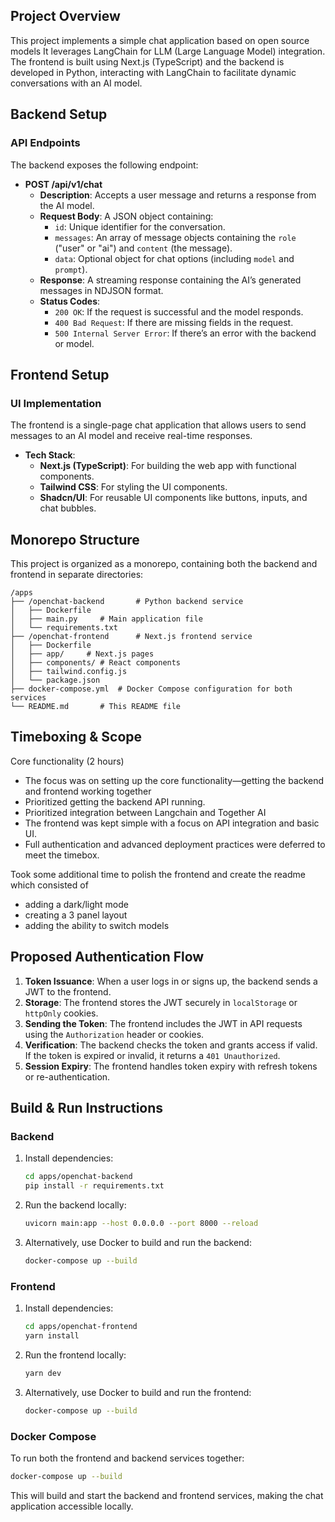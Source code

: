 ## Project Overview

This project implements a simple chat application based on open source models
It leverages LangChain for LLM (Large Language Model) integration. The frontend is built using Next.js (TypeScript) and the backend is developed in Python, interacting with LangChain to facilitate dynamic conversations with an AI model.

## Backend Setup

### API Endpoints

The backend exposes the following endpoint:

- **POST /api/v1/chat**
  - **Description**: Accepts a user message and returns a response from the AI model.
  - **Request Body**: A JSON object containing:
    - `id`: Unique identifier for the conversation.
    - `messages`: An array of message objects containing the `role` ("user" or "ai") and `content` (the message).
    - `data`: Optional object for chat options (including `model` and `prompt`).
  - **Response**: A streaming response containing the AI’s generated messages in NDJSON format.
  - **Status Codes**:
    - `200 OK`: If the request is successful and the model responds.
    - `400 Bad Request`: If there are missing fields in the request.
    - `500 Internal Server Error`: If there’s an error with the backend or model.

## Frontend Setup

### UI Implementation

The frontend is a single-page chat application that allows users to send messages to an AI model and receive real-time responses.

- **Tech Stack**:
  - **Next.js (TypeScript)**: For building the web app with functional components.
  - **Tailwind CSS**: For styling the UI components.
  - **Shadcn/UI**: For reusable UI components like buttons, inputs, and chat bubbles.

## Monorepo Structure

This project is organized as a monorepo, containing both the backend and frontend in separate directories:

```
/apps
├── /openchat-backend       # Python backend service
│   ├── Dockerfile
│   ├── main.py     # Main application file
│   └── requirements.txt
├── /openchat-frontend      # Next.js frontend service
│   ├── Dockerfile
│   ├── app/     # Next.js pages
│   ├── components/ # React components
│   ├── tailwind.config.js
│   └── package.json
├── docker-compose.yml  # Docker Compose configuration for both services
└── README.md       # This README file
```

## Timeboxing & Scope

Core functionality (2 hours)
- The focus was on setting up the core functionality—getting the backend and frontend working together
- Prioritized getting the backend API running.
- Prioritized integration between Langchain and Together AI
- The frontend was kept simple with a focus on API integration and basic UI.
- Full authentication and advanced deployment practices were deferred to meet the timebox.

Took some additional time to polish the frontend and create the readme which consisted of
- adding a dark/light mode
- creating a 3 panel layout
- adding the ability to switch models

## Proposed Authentication Flow
1. **Token Issuance**: When a user logs in or signs up, the backend sends a JWT to the frontend.
2. **Storage**: The frontend stores the JWT securely in `localStorage` or `httpOnly` cookies.
3. **Sending the Token**: The frontend includes the JWT in API requests using the `Authorization` header or cookies.
4. **Verification**: The backend checks the token and grants access if valid. If the token is expired or invalid, it returns a `401 Unauthorized`.
5. **Session Expiry**: The frontend handles token expiry with refresh tokens or re-authentication.

## Build & Run Instructions

### Backend

1. Install dependencies:
   ```bash
   cd apps/openchat-backend
   pip install -r requirements.txt
   ```

2. Run the backend locally:
   ```bash
   uvicorn main:app --host 0.0.0.0 --port 8000 --reload
   ```

3. Alternatively, use Docker to build and run the backend:
   ```bash
   docker-compose up --build
   ```

### Frontend

1. Install dependencies:
   ```bash
   cd apps/openchat-frontend
   yarn install
   ```

2. Run the frontend locally:
   ```bash
   yarn dev
   ```

3. Alternatively, use Docker to build and run the frontend:
   ```bash
   docker-compose up --build
   ```

### Docker Compose

To run both the frontend and backend services together:

```bash
docker-compose up --build
```

This will build and start the backend and frontend services, making the chat application accessible locally.